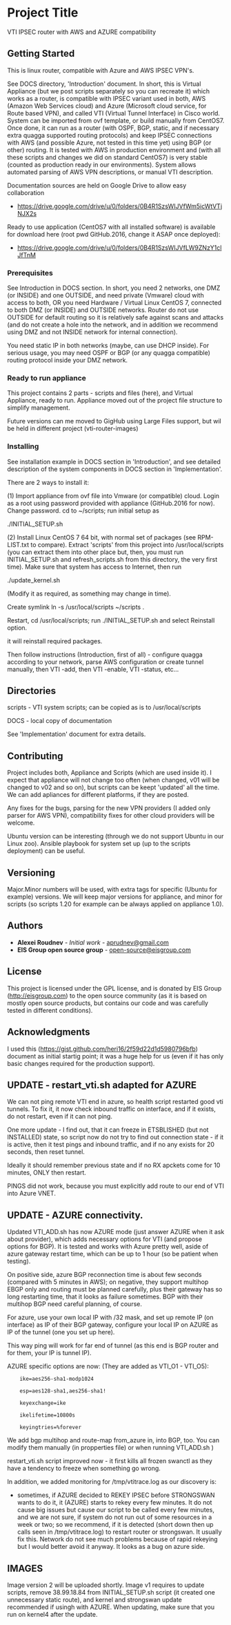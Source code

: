 # Project Title

VTI IPSEC router with AWS and AZURE compatibility

## Getting Started
This is linux router, compatible with Azure and AWS IPSEC VPN's. 

See DOCS directory, 'Introduction' document. In short, this is Virtual Appliance 
(but we post scripts separately so you can recreate it) which works as a router,
is compatible with IPSEC variant used in both, AWS (Amazon Web Services cloud) and Azure (Microsoft cloud service, for Route based VPN), and called VTI (Virtual Tunnel
Interface) in Cisco world. System can be imported from ovf template, or build manually from CentOS7. Once done, it can run as a router (with OSPF, BGP, static,
and if necessary extra quagga supported routing protocols) and keep IPSEC connections with AWS (and possible Azure, not tested in this time yet) using BGP (or other) routing.
It is tested with AWS in production environment and (with all these scripts and changes we did on standard CentOS7) is very stable (counted as production ready in our environments).
System allows automated parsing of AWS VPN descriptions, or manual VTI description. 

Documentation sources are held on Google Drive to allow easy collaboration 
- https://drive.google.com/drive/u/0/folders/0B4R1SzsWIJVfWm5icWtVTjNJX2s

Ready to use application (CentOS7 with all installed software) is available for download here (root pwd GitHub.2016, change it ASAP once deployed):
- https://drive.google.com/drive/u/0/folders/0B4R1SzsWIJVfLW9ZNzY1clJfTnM

### Prerequisites

See Introduction in DOCS section. In short, you need 2 networks, one DMZ (or INSIDE) and one OUTSIDE, and need private (Vmware) cloud with access to both, OR 
you need Hardware / Virtual Linux CentOS 7, connected to both DMZ (or INSIDE) and OUTSIDE networks. Router do not use OUTSIDE for default routing so it is relatively safe against scans and attacks 
(and do not create a hole into the network, and in addition we recommend using DMZ and not INSIDE network for internal connection).

You need static IP in both networks (maybe, can use DHCP inside). For serious usage, you may need OSPF or BGP (or any quagga compatible) routing protocol inside your DMZ network.

### Ready to run appliance

This project contains 2 parts - scripts and files (here), and Virtual Appliance, ready to run. Appliance moved out of the project file structure to simplify
management.



Future versions can me moved to GigHub using Large Files support, but wil be held in different project (vti-router-images)

### Installing

See installation example in DOCS section in 'Introduction', and see detailed description of the system components in DOCS section in 'Implementation'. 

There are 2 ways to install it:

(1) Import appliance from ovf file into Vmware (or compatible) cloud. Login as a root using password provided with appliance (GitHub.2016 for now). 
Change password. cd to ~/scripts; run initial setup as

  ./INITIAL_SETUP.sh
  
(2) Install Linux CentOS 7 64 bit, with normal set of packages (see RPM-LIST.txt to compare). Extract 'scripts' from this project into /usr/local/scripts 
(you can extract them into other place but, then, you must run INITIAL_SETUP.sh and refresh_scripts.sh from this directory, the very first time). Make sure that 
system has access to Internet, then run
   
   ./update_kernel.sh
   
   (Modify it as required, as something may change in time).
  
  Create symlink ln -s /usr/local/scripts ~/scripts .
  
  Restart, cd /usr/local/scripts; run ./INITIAL_SETUP.sh and select Reinstall option. 
  
  it will reinstall required packages.
  
  
  
 Then follow instructions (Introduction, first of all) - configure quagga according to your network, 
 parse AWS configuration or create tunnel manually, then VTI -add, then VTI -enable, VTI -status, etc...

## Directories
  scripts - VTI system scripts; can be copied as is to /usr/local/scripts
  
  DOCS - local copy of documentation
    

See 'Implementation' document for extra details.

## Contributing

Project includes both, Appliance and Scripts (which are used inside it). I expect that appliance will not change too often (when changed, v01 will be changed to v02 and so on),
but scripts can be keept 'updated' all the time. We can add apliances for different platforms, if they are posted.

Any fixes for the bugs, parsing for the new VPN providers (I added only parser for AWS VPN), compatibility fixes for other cloud providers will be welcome.

Ubuntu version can be interesting (through we do not support Ubuntu in our Linux zoo). Ansible playbook for system set up (up to the scripts deployment) can be useful.


## Versioning

Major.Minor numbers will be used, with extra tags for specific (Ubuntu for example) versions.
We will keep major versions for appliance, and minor for scripts (so scripts 1.20 for example can be always applied on appliance 1.0).


## Authors

* **Alexei Roudnev** - *Initial work* - aprudnev@gmail.com
* **EIS Group open source group** - open-source@eisgroup.com


## License

This project is licensed under the GPL license, and is donated by EIS Group (http://eisgroup.com) to the open source community (as it is based on mostly open source products, 
but contains our code and was carefully tested in different conditions). 


## Acknowledgments

I used this (https://gist.github.com/heri16/2f59d22d1d5980796bfb) document as initial startig point; it was a huge help for us (even if it has only basic changes required for the production support).

## UPDATE - restart_vti.sh adapted for AZURE
We can not ping remote VTI end in azure, so health script restarted good vti tunnels. To fix it,
it now check inbound traffic on interface, and if it exists, do not restart,  even
if it can not ping.

One more update - I find out, that it can freeze in ETSBLISHED (but not INSTALLED) state, so
script now do not try to find out connection state - if it is active, then it test pings and
inbound traffic, and if no any exists for 20 seconds, then reset tunnel.

Ideally it should remember previous state and if no RX apckets come for 10 minutes, ONLY then
restart.

PINGS did not work, because you must explicitly add route to our end of VTI into Azure VNET.

## UPDATE - AZURE connectivity.


Updated VTI_ADD.sh has now AZURE mode (just answer AZURE when it ask about provider), which adds necessary options for VTI (and propose options for BGP). 
It is tested and works with Azure pretty well, aside of azure gateway restart time, which can be up to 1 hour (so be patient when testing).

On positive side, azure BGP reconnection time is about few seconds (compared with 5 minutes in AWS); on negative, they support multihop EBGP only and
routing must be planned carefully, plus their gateway has so long restarting time, that it looks as failure sometimes. 
BGP with their multihop BGP need careful planning, of course.

For azure, use your own local IP with /32 mask, and set up remote IP (on interface) as IP of
their BGP gateway, configure your local IP on AZURE as IP of the tunnel (one you set up here).

This way ping will work for far end of tunnel (as this end is BGP router and for them, your IP is tunnel IP).

AZURE specific options are now:
(They are added as VTI_O1 - VTI_O5):

        ike=aes256-sha1-modp1024

        esp=aes128-sha1,aes256-sha1!

        keyexchange=ike

        ikelifetime=10800s

        keyingtries=%forever

We add bgp multihop and route-map from_azure in, into BGP, too.
You can modify them manually (in propperties file) or when running VTI_ADD.sh
)

restart_vti.sh script improved now - it first kills all frozen swanctl 
as they have a tendency to freeze when something go wrong.

In addition, we added monitoring for /tmp/vtitrace.log as our discovery is:
- sometimes, if AZURE decided to REKEY IPSEC before STRONGSWAN wants to do it,
it (AZURE) starts to rekey every few minutes. It do not cause big issues but cause
our script to be called every few minutes, and we are not sure, if system
do not run out of some resources in a week or two; so we recommend, if it is detected 
(short down then up calls seen in /tmp/vtitrace.log) to restart router or strongswan.
It usually fix this. Network do not see much problems because of rapid rekeying
but I would better avoid it anyway. It looks as a bug on azure side.








## IMAGES
Image version 2 will be uploaded shortly. Image v1 requires to update scripts, remove 38.99.18.84
from INITIAL_SETUP.sh script (it created one unnecessary static route), and kernel and strongswan
update recommended if usingh with AZURE. When updating, make sure that you run on kernel4
after the update.
